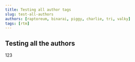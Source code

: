 ```yaml
---
title: Testing all author tags
slug: test-all-authors
authors: [raptoreum, binarai, piggy, charlie, tri, valky]
tags: [rtm]
---
```


## Testing all the authors

123
